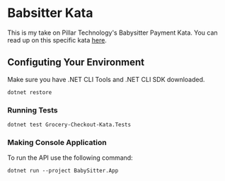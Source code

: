 # Babsitter Kata

This is my take on Pillar Technology's Babysitter Payment Kata. You can read up on this specific kata [here](https://github.com/PillarTechnology/kata-babysitter).

## Configuting Your Environment

Make sure you have .NET CLI Tools and .NET CLI SDK downloaded.
```
dotnet restore
```

### Running Tests

```
dotnet test Grocery-Checkout-Kata.Tests
```

### Making Console Application
To run the API use the following command:
```
dotnet run --project BabySitter.App
```